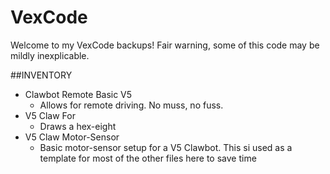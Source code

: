 # VexCode

Welcome to my VexCode backups! Fair warning, some of this code may be mildly inexplicable.

##INVENTORY

* Clawbot Remote Basic V5 
  *  Allows for remote driving. No muss, no fuss.
*  V5 Claw For
	*  Draws a hex-eight
*  V5 Claw Motor-Sensor
	*  Basic motor-sensor setup for a V5 Clawbot. This si used as a template for most of the other files here to save time

